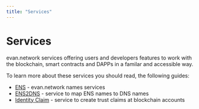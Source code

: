 ```yaml
---
title: "Services"
---
```

# Services

evan.network services offering users and developers features to work with the blockchain, smart contracts and DAPPs in a familar and accessible way.

To learn more about these services you should read, the following guides:
  * [ENS](/dev/ens) - evan.network names services
  * [ENS2DNS](/dev/ens2dns) - service to map ENS names to DNS names
  * [Identity Claim](/dev/identity-claims) - service to create trust claims at blockchain accounts
